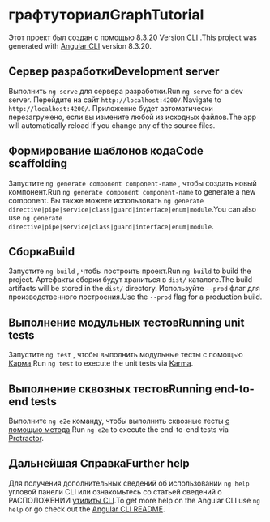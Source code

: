 # <a name="graphtutorial"></a><span data-ttu-id="73390-101">графтуториал</span><span class="sxs-lookup"><span data-stu-id="73390-101">GraphTutorial</span></span>

<span data-ttu-id="73390-102">Этот проект был создан с помощью 8.3.20 Version [CLI](https://github.com/angular/angular-cli) .</span><span class="sxs-lookup"><span data-stu-id="73390-102">This project was generated with [Angular CLI](https://github.com/angular/angular-cli) version 8.3.20.</span></span>

## <a name="development-server"></a><span data-ttu-id="73390-103">Сервер разработки</span><span class="sxs-lookup"><span data-stu-id="73390-103">Development server</span></span>

<span data-ttu-id="73390-104">Выполнить `ng serve` для сервера разработки.</span><span class="sxs-lookup"><span data-stu-id="73390-104">Run `ng serve` for a dev server.</span></span> <span data-ttu-id="73390-105">Перейдите на сайт `http://localhost:4200/`.</span><span class="sxs-lookup"><span data-stu-id="73390-105">Navigate to `http://localhost:4200/`.</span></span> <span data-ttu-id="73390-106">Приложение будет автоматически перезагружено, если вы измените любой из исходных файлов.</span><span class="sxs-lookup"><span data-stu-id="73390-106">The app will automatically reload if you change any of the source files.</span></span>

## <a name="code-scaffolding"></a><span data-ttu-id="73390-107">Формирование шаблонов кода</span><span class="sxs-lookup"><span data-stu-id="73390-107">Code scaffolding</span></span>

<span data-ttu-id="73390-108">Запустите `ng generate component component-name` , чтобы создать новый компонент.</span><span class="sxs-lookup"><span data-stu-id="73390-108">Run `ng generate component component-name` to generate a new component.</span></span> <span data-ttu-id="73390-109">Вы также можете использовать `ng generate directive|pipe|service|class|guard|interface|enum|module`.</span><span class="sxs-lookup"><span data-stu-id="73390-109">You can also use `ng generate directive|pipe|service|class|guard|interface|enum|module`.</span></span>

## <a name="build"></a><span data-ttu-id="73390-110">Сборка</span><span class="sxs-lookup"><span data-stu-id="73390-110">Build</span></span>

<span data-ttu-id="73390-111">Запустите `ng build` , чтобы построить проект.</span><span class="sxs-lookup"><span data-stu-id="73390-111">Run `ng build` to build the project.</span></span> <span data-ttu-id="73390-112">Артефакты сборки будут храниться в `dist/` каталоге.</span><span class="sxs-lookup"><span data-stu-id="73390-112">The build artifacts will be stored in the `dist/` directory.</span></span> <span data-ttu-id="73390-113">Используйте `--prod` флаг для производственного построения.</span><span class="sxs-lookup"><span data-stu-id="73390-113">Use the `--prod` flag for a production build.</span></span>

## <a name="running-unit-tests"></a><span data-ttu-id="73390-114">Выполнение модульных тестов</span><span class="sxs-lookup"><span data-stu-id="73390-114">Running unit tests</span></span>

<span data-ttu-id="73390-115">Запустите `ng test` , чтобы выполнить модульные тесты с помощью [Карма](https://karma-runner.github.io).</span><span class="sxs-lookup"><span data-stu-id="73390-115">Run `ng test` to execute the unit tests via [Karma](https://karma-runner.github.io).</span></span>

## <a name="running-end-to-end-tests"></a><span data-ttu-id="73390-116">Выполнение сквозных тестов</span><span class="sxs-lookup"><span data-stu-id="73390-116">Running end-to-end tests</span></span>

<span data-ttu-id="73390-117">Выполните `ng e2e` команду, чтобы выполнить сквозные тесты [с помощью метода](http://www.protractortest.org/).</span><span class="sxs-lookup"><span data-stu-id="73390-117">Run `ng e2e` to execute the end-to-end tests via [Protractor](http://www.protractortest.org/).</span></span>

## <a name="further-help"></a><span data-ttu-id="73390-118">Дальнейшая Справка</span><span class="sxs-lookup"><span data-stu-id="73390-118">Further help</span></span>

<span data-ttu-id="73390-119">Для получения дополнительных сведений об использовании `ng help` угловой панели CLI или ознакомьтесь со статьей сведений о РАСПОЛОЖЕНИИ [утилиты CLI](https://github.com/angular/angular-cli/blob/master/README.md).</span><span class="sxs-lookup"><span data-stu-id="73390-119">To get more help on the Angular CLI use `ng help` or go check out the [Angular CLI README](https://github.com/angular/angular-cli/blob/master/README.md).</span></span>

